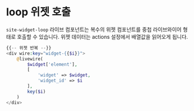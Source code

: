 # loop 위젯 호출
`site-widget-loop` 라이브 컴포넌트는 복수의 위젯 컴포넌트를 중첩 라이브와이어 형태로 호출할 수 있습니다. 위젯 데이터는 actions 설정에서 배열값을 읽어오게 됩니다.


```php
{{-- 위젯 반복 --}}
<div wire:key="widget-{{$i}}">
    @livewire(
        $widget['element'],
        [
            'widget' => $widget,
            'widget_id' => $i
        ],
        key($i)
    )
</div>
```
